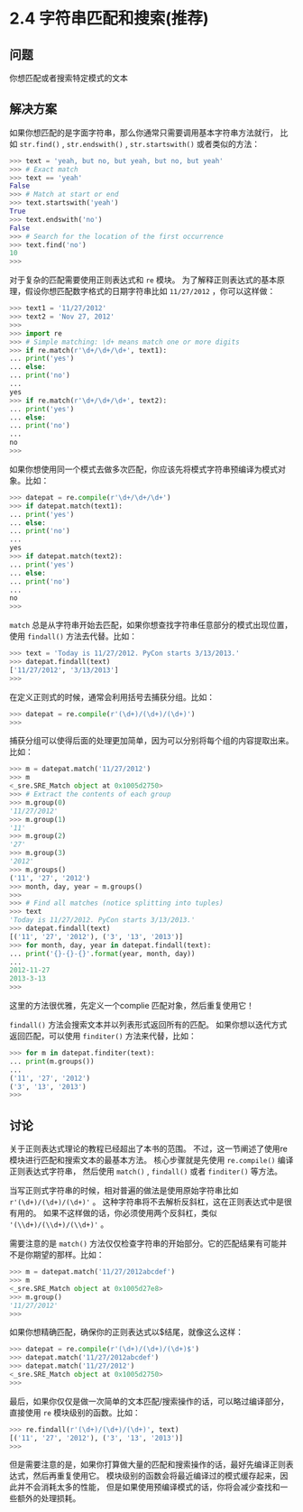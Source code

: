 # 2.4 字符串匹配和搜索(推荐)

## 问题

你想匹配或者搜索特定模式的文本

## 解决方案

如果你想匹配的是字面字符串，那么你通常只需要调用基本字符串方法就行， 比如 `str.find()` , `str.endswith()` , `str.startswith()` 或者类似的方法：

```python
>>> text = 'yeah, but no, but yeah, but no, but yeah'
>>> # Exact match
>>> text == 'yeah'
False
>>> # Match at start or end
>>> text.startswith('yeah')
True
>>> text.endswith('no')
False
>>> # Search for the location of the first occurrence
>>> text.find('no')
10
>>>
```

对于复杂的匹配需要使用正则表达式和 `re` 模块。 为了解释正则表达式的基本原理，假设你想匹配数字格式的日期字符串比如 `11/27/2012` ，你可以这样做：

```python
>>> text1 = '11/27/2012'
>>> text2 = 'Nov 27, 2012'
>>>
>>> import re
>>> # Simple matching: \d+ means match one or more digits
>>> if re.match(r'\d+/\d+/\d+', text1):
... print('yes')
... else:
... print('no')
...
yes
>>> if re.match(r'\d+/\d+/\d+', text2):
... print('yes')
... else:
... print('no')
...
no
>>>
```

如果你想使用同一个模式去做多次匹配，你应该先将模式字符串预编译为模式对象。比如：

```python
>>> datepat = re.compile(r'\d+/\d+/\d+')
>>> if datepat.match(text1):
... print('yes')
... else:
... print('no')
...
yes
>>> if datepat.match(text2):
... print('yes')
... else:
... print('no')
...
no
>>>
```

`match` 总是从字符串开始去匹配，如果你想查找字符串任意部分的模式出现位置，使用 `findall()` 方法去代替。比如：

```python
>>> text = 'Today is 11/27/2012. PyCon starts 3/13/2013.'
>>> datepat.findall(text)
['11/27/2012', '3/13/2013']
>>>
```

在定义正则式的时候，通常会利用括号去捕获分组。比如：

```python
>>> datepat = re.compile(r'(\d+)/(\d+)/(\d+)')
>>>
```

捕获分组可以使得后面的处理更加简单，因为可以分别将每个组的内容提取出来。比如：

```python
>>> m = datepat.match('11/27/2012')
>>> m
<_sre.SRE_Match object at 0x1005d2750>
>>> # Extract the contents of each group
>>> m.group(0)
'11/27/2012'
>>> m.group(1)
'11'
>>> m.group(2)
'27'
>>> m.group(3)
'2012'
>>> m.groups()
('11', '27', '2012')
>>> month, day, year = m.groups()
>>>
>>> # Find all matches (notice splitting into tuples)
>>> text
'Today is 11/27/2012. PyCon starts 3/13/2013.'
>>> datepat.findall(text)
[('11', '27', '2012'), ('3', '13', '2013')]
>>> for month, day, year in datepat.findall(text):
... print('{}-{}-{}'.format(year, month, day))
...
2012-11-27
2013-3-13
>>>
```

这里的方法很优雅，先定义一个complie 匹配对象，然后重复使用它！

`findall()` 方法会搜索文本并以列表形式返回所有的匹配。 如果你想以迭代方式返回匹配，可以使用 `finditer()` 方法来代替，比如：

```python
>>> for m in datepat.finditer(text):
... print(m.groups())
...
('11', '27', '2012')
('3', '13', '2013')
>>>
```

## 讨论

关于正则表达式理论的教程已经超出了本书的范围。 不过，这一节阐述了使用re模块进行匹配和搜索文本的最基本方法。 核心步骤就是先使用 `re.compile()` 编译正则表达式字符串， 然后使用 `match()` , `findall()` 或者 `finditer()` 等方法。

当写正则式字符串的时候，相对普遍的做法是使用原始字符串比如 `r'(\d+)/(\d+)/(\d+)'` 。 这种字符串将不去解析反斜杠，这在正则表达式中是很有用的。 如果不这样做的话，你必须使用两个反斜杠，类似 `'(\\d+)/(\\d+)/(\\d+)'` 。

需要注意的是 `match()` 方法仅仅检查字符串的开始部分。它的匹配结果有可能并不是你期望的那样。比如：

```python
>>> m = datepat.match('11/27/2012abcdef')
>>> m
<_sre.SRE_Match object at 0x1005d27e8>
>>> m.group()
'11/27/2012'
>>>
```

如果你想精确匹配，确保你的正则表达式以$结尾，就像这么这样：

```python
>>> datepat = re.compile(r'(\d+)/(\d+)/(\d+)$')
>>> datepat.match('11/27/2012abcdef')
>>> datepat.match('11/27/2012')
<_sre.SRE_Match object at 0x1005d2750>
>>>
```

最后，如果你仅仅是做一次简单的文本匹配/搜索操作的话，可以略过编译部分，直接使用 `re` 模块级别的函数。比如：

```python
>>> re.findall(r'(\d+)/(\d+)/(\d+)', text)
[('11', '27', '2012'), ('3', '13', '2013')]
>>>
```

但是需要注意的是，如果你打算做大量的匹配和搜索操作的话，最好先编译正则表达式，然后再重复使用它。 模块级别的函数会将最近编译过的模式缓存起来，因此并不会消耗太多的性能， 但是如果使用预编译模式的话，你将会减少查找和一些额外的处理损耗。